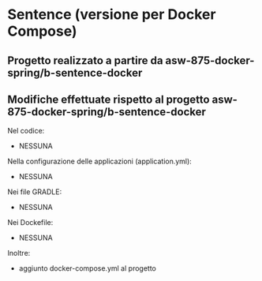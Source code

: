 # Sentence (versione per Docker Compose)

## Progetto realizzato a partire da asw-875-docker-spring/b-sentence-docker

## Modifiche effettuate rispetto al progetto asw-875-docker-spring/b-sentence-docker

Nel codice: 
* NESSUNA 

Nella configurazione delle applicazioni (application.yml): 
* NESSUNA 

Nei file GRADLE: 
* NESSUNA

Nei Dockefile: 
* NESSUNA
  
Inoltre: 
* aggiunto docker-compose.yml al progetto 
